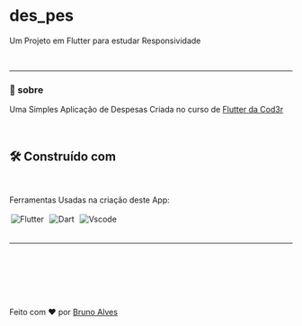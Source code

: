 # des_pes

Um Projeto em Flutter para estudar Responsividade

<br>

---

### 📖 sobre

Uma Simples Aplicação de Despesas Criada no curso de [Flutter da Cod3r](https://www.udemy.com/course/curso-flutter/)

<br>

## 🛠️  Construído com

<br>

Ferramentas Usadas na criação deste App:


<div style="display: inline_block">

  <img align="center" style="margin: 3px" alt="Flutter" src="https://img.shields.io/badge/Flutter-%2302569B?style=for-the-badge&logo=flutter&logoColor=white" />
  <img align="center" style="margin: 3px"  alt="Dart" src="https://img.shields.io/badge/Dart-%230175C2?style=for-the-badge&logo=dart&logoColor=white" />
  <img align="center" style="margin: 3px"  alt="Vscode" src="https://img.shields.io/badge/Vs Code-%23007ACC?style=for-the-badge&logo=visualstudiocode&logoColor=white" />

</div>


<Br>

---

<br>
<br>
<br>
<br>
<br>


Feito com ❤️ por [Bruno Alves](https://github.com/Brunoazzireluto)

